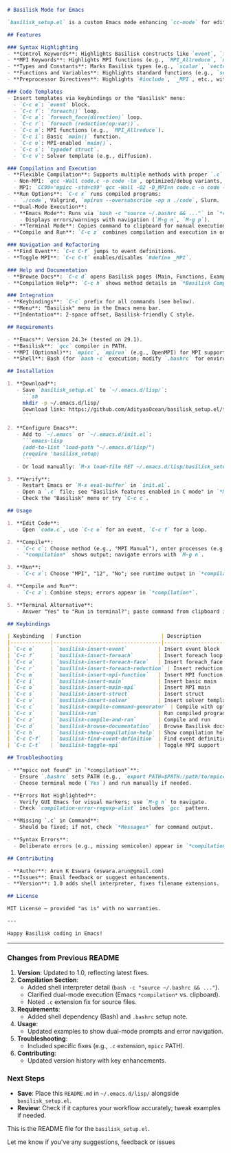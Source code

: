 ```markdown
# Basilisk Mode for Emacs

`basilisk_setup.el` is a custom Emacs mode enhancing `cc-mode` for editing [Basilisk CFD](http://basilisk.fr/) code. Basilisk is a free software for solving partial differential equations on adaptive Cartesian meshes, and this mode provides syntax highlighting, code templates, and advanced compilation/run features tailored to its C-based syntax, including MPI support.

## Features

### Syntax Highlighting
- **Control Keywords**: Highlights Basilisk constructs like `event`, `foreach`, `foreach_face` in `font-lock-keyword-face`.
- **MPI Keywords**: Highlights MPI functions (e.g., `MPI_Allreduce`, `mpi_all_reduce`) in `font-lock-builtin-face`.
- **Types and Constants**: Marks Basilisk types (e.g., `scalar`, `vector`) and constants (e.g., `PI`, `MPI_INT`) appropriately.
- **Functions and Variables**: Highlights standard functions (e.g., `solve`, `adapt_wavelet`) and variables (e.g., `u`, `rho`).
- **Preprocessor Directives**: Highlights `#include`, `_MPI`, etc., with special patterns for grid/module includes.

### Code Templates
- Insert templates via keybindings or the "Basilisk" menu:
  - `C-c e`: `event` block.
  - `C-c f`: `foreach()` loop.
  - `C-c a`: `foreach_face(direction)` loop.
  - `C-c r`: `foreach (reduction(op:var))`.
  - `C-c m`: MPI functions (e.g., `MPI_Allreduce`).
  - `C-c i`: Basic `main()` function.
  - `C-c o`: MPI-enabled `main()`.
  - `C-c s`: `typedef struct`.
  - `C-c v`: Solver template (e.g., diffusion).

### Compilation and Execution
- **Flexible Compilation**: Supports multiple methods with proper `.c` extension handling:
  - Non-MPI: `qcc -Wall code.c -o code -lm`, optimized/debug variants, Makefile.
  - MPI: `CC99='mpicc -std=c99' qcc -Wall -O2 -D_MPI=n code.c -o code -lm` (1-200 processes), Makefile, portable source.
- **Run Options**: `C-c x` runs compiled programs:
  - `./code`, Valgrind, `mpirun --oversubscribe -np n ./code`, Slurm.
- **Dual-Mode Execution**:
  - **Emacs Mode**: Runs via `bash -c "source ~/.bashrc && ..."` in `*compilation*` buffer (`C-c c`, `C-c x`, `C-c z`).
    - Displays errors/warnings with navigation (`M-g n`, `M-g p`).
  - **Terminal Mode**: Copies command to clipboard for manual execution if "Run in terminal?" is answered "Yes".
- **Compile and Run**: `C-c z` combines compilation and execution in one step.

### Navigation and Refactoring
- **Find Event**: `C-c C-f` jumps to event definitions.
- **Toggle MPI**: `C-c C-t` enables/disables `#define _MPI`.

### Help and Documentation
- **Browse Docs**: `C-c d` opens Basilisk pages (Main, Functions, Examples, Tutorial).
- **Compilation Help**: `C-c h` shows method details in `*Basilisk Compilation Help*`.

### Integration
- **Keybindings**: `C-c` prefix for all commands (see below).
- **Menu**: "Basilisk" menu in the Emacs menu bar.
- **Indentation**: 2-space offset, Basilisk-friendly C style.

## Requirements

- **Emacs**: Version 24.3+ (tested on 29.1).
- **Basilisk**: `qcc` compiler in PATH.
- **MPI (Optional)**: `mpicc`, `mpirun` (e.g., OpenMPI) for MPI support, configured in `.bashrc`.
- **Shell**: Bash (for `bash -c` execution; modify `.bashrc` for environment setup).

## Installation

1. **Download**:
   - Save `basilisk_setup.el` to `~/.emacs.d/lisp/`:
     ```sh
     mkdir -p ~/.emacs.d/lisp/
     Download link: https://github.com/AdityasOcean/basilisk_setup.el/tree/main
     ```

2. **Configure Emacs**:
   - Add to `~/.emacs` or `~/.emacs.d/init.el`:
     ```emacs-lisp
     (add-to-list 'load-path "~/.emacs.d/lisp/")
     (require 'basilisk_setup)
     ```
   - Or load manually: `M-x load-file RET ~/.emacs.d/lisp/basilisk_setup.el RET`.

3. **Verify**:
   - Restart Emacs or `M-x eval-buffer` in `init.el`.
   - Open a `.c` file; see "Basilisk features enabled in C mode" in `*Messages*`.
   - Check the "Basilisk" menu or try `C-c c`.

## Usage

1. **Edit Code**:
   - Open `code.c`, use `C-c e` for an event, `C-c f` for a loop.

2. **Compile**:
   - `C-c c`: Choose method (e.g., "MPI Manual"), enter processes (e.g., "12"), select "No" for Emacs mode.
   - `*compilation*` shows output; navigate errors with `M-g n`.

3. **Run**:
   - `C-c x`: Choose "MPI", "12", "No"; see runtime output in `*compilation*`.

4. **Compile and Run**:
   - `C-c z`: Combine steps; errors appear in `*compilation*`.

5. **Terminal Alternative**:
   - Answer "Yes" to "Run in terminal?"; paste command from clipboard into your terminal.

## Keybindings

| Keybinding  | Function                          | Description                           |
|-------------|-----------------------------------|---------------------------------------|
| `C-c e`     | `basilisk-insert-event`          | Insert event block                    |
| `C-c f`     | `basilisk-insert-foreach`        | Insert foreach loop                   |
| `C-c a`     | `basilisk-insert-foreach-face`   | Insert foreach_face loop              |
| `C-c r`     | `basilisk-insert-foreach-reduction` | Insert reduction loop            |
| `C-c m`     | `basilisk-insert-mpi-function`   | Insert MPI function                   |
| `C-c i`     | `basilisk-insert-main`           | Insert basic main                     |
| `C-c o`     | `basilisk-insert-main-mpi`       | Insert MPI main                       |
| `C-c s`     | `basilisk-insert-struct`         | Insert struct                         |
| `C-c v`     | `basilisk-insert-solver`         | Insert solver template                |
| `C-c c`     | `basilisk-compile-command-generator` | Compile with options          |
| `C-c x`     | `basilisk-run`                   | Run compiled program                  |
| `C-c z`     | `basilisk-compile-and-run`       | Compile and run                       |
| `C-c d`     | `basilisk-browse-documentation`  | Browse Basilisk docs                  |
| `C-c h`     | `basilisk-show-compilation-help` | Show compilation help                 |
| `C-c C-f`   | `basilisk-find-event-definition` | Find event definition                 |
| `C-c C-t`   | `basilisk-toggle-mpi`            | Toggle MPI support                    |

## Troubleshooting

- **"mpicc not found" in `*compilation*`**:
  - Ensure `.bashrc` sets PATH (e.g., `export PATH=$PATH:/path/to/mpicc`).
  - Choose terminal mode (`Yes`) and run manually if needed.

- **Errors Not Highlighted**:
  - Verify GUI Emacs for visual markers; use `M-g n` to navigate.
  - Check `compilation-error-regexp-alist` includes `gcc` pattern.

- **Missing `.c` in Command**:
  - Should be fixed; if not, check `*Messages*` for command output.

- **Syntax Errors**:
  - Deliberate errors (e.g., missing semicolon) appear in `*compilation*` with navigation.

## Contributing

- **Author**: Arun K Eswara (eswara.arun@gmail.com)
- **Issues**: Email feedback or suggest enhancements.
- **Version**: 1.0 adds shell interpreter, fixes filename extensions.

## License

MIT License — provided "as is" with no warranties.

---

Happy Basilisk coding in Emacs!
```

---

### Changes from Previous README

1. **Version**: Updated to 1.0, reflecting latest fixes.
2. **Compilation Section**:
   - Added shell interpreter detail (`bash -c "source ~/.bashrc && ..."`).
   - Clarified dual-mode execution (Emacs `*compilation*` vs. clipboard).
   - Noted `.c` extension fix for source files.
3. **Requirements**:
   - Added shell dependency (Bash) and `.bashrc` setup note.
4. **Usage**:
   - Updated examples to show dual-mode prompts and error navigation.
5. **Troubleshooting**:
   - Included specific fixes (e.g., `.c` extension, `mpicc` PATH).
6. **Contributing**:
   - Updated version history with key enhancements.

### Next Steps
- **Save**: Place this `README.md` in `~/.emacs.d/lisp/` alongside `basilisk_setup.el`.
- **Review**: Check if it captures your workflow accurately; tweak examples if needed.

This is the README file for the `basilisk_setup.el`. 

Let me know if you've any suggestions, feedback or issues
